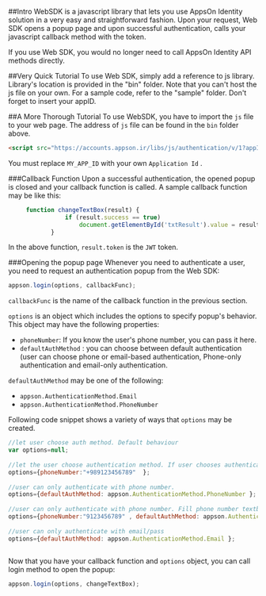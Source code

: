 ##Intro
WebSDK is a javascript library that lets you use AppsOn Identity solution in a very easy and straightforward fashion. Upon your request, Web SDK opens a popup page and upon successful authentication, calls your javascript callback method with the token. 

If you use Web SDK, you would no longer need to call AppsOn Identity API methods directly.

##Very Quick Tutorial
To use Web SDK, simply add a reference to js library. Library's location is provided in the "bin" folder. Note that you can't host the js file on your own.
For a sample code, refer to the "sample" folder. 
Don't forget to insert your appID.

##A More Thorough Tutorial
To use WebSDK, you have to import the `js` file to your web page. The address of `js` file can be found in the `bin` folder above.

```html
<script src="https://accounts.appson.ir/libs/js/authentication/v/1?appId=MY_APP_ID">
```

You must replace `MY_APP_ID` with your own `Application Id` . 

###Callback Function
Upon a successful authentication, the opened popup is closed and your callback function is called. A sample callback function may be like this:

```javascript
     function changeTextBox(result) {
                if (result.success == true)
                    document.getElementById('txtResult').value = result.token;
            }
```
In the above function, `result.token` is the `JWT` token. 

###Opening the popup page
Whenever you need to authenticate a user, you need to request an authentication popup from the Web SDK:
```javascript
appson.login(options, callbackFunc);
```
`callbackFunc` is the name of the callback function in the previous section.

`options` is an object which includes the options to specify popup's behavior. This object may have the following properties:

 - `phoneNumber`: If you know the user's phone number, you can pass it here. 
 - `defaultAuthMethod` : you can choose between default authentication (user can choose phone or email-based authentication, Phone-only authentication and email-only authentication.

`defaultAuthMethod`  may be one of the following:

 - `appson.AuthenticationMethod.Email`
 - `appson.AuthenticationMethod.PhoneNumber`

Following code snippet shows a variety of ways that `options` may be created.
```javascript
//let user choose auth method. Default behaviour
var options=null;
				
//let the user choose authentication method. If user chooses authentication with phone, fill phone texbox with the following
options={phoneNumber:"+989123456789"  };
				
//user can only authenticate with phone number.
options={defaultAuthMethod: appson.AuthenticationMethod.PhoneNumber };
				
//user can only authenticate with phone number. Fill phone number textbox with the given phone number
options={phoneNumber:"9123456789" , defaultAuthMethod: appson.AuthenticationMethod.PhoneNumber };
				
//user can only authenticate with email/pass
options={defaultAuthMethod: appson.AuthenticationMethod.Email };
			
```

Now that you have your callback function and `options` object, you can call login method to open the popup:
```javascript
appson.login(options, changeTextBox);
```
